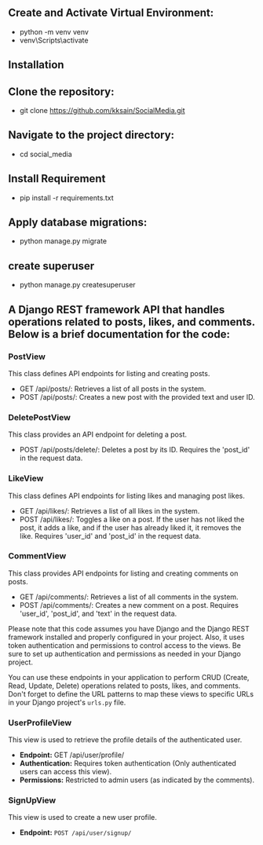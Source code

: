 ## Create and Activate Virtual Environment:
- python -m venv venv
- venv\Scripts\activate

## Installation

## Clone the repository:
- git clone https://github.com/kksain/SocialMedia.git

## Navigate to the project directory:
- cd  social_media

## Install Requirement
- pip install -r requirements.txt

## Apply database migrations:
- python manage.py migrate

## create superuser
- python manage.py createsuperuser 

## A Django REST framework API that handles operations related to posts, likes, and comments. Below is a brief documentation for the code:

### PostView
This class defines API endpoints for listing and creating posts.

- GET /api/posts/: Retrieves a list of all posts in the system.
- POST /api/posts/: Creates a new post with the provided text and user ID.

### DeletePostView
This class provides an API endpoint for deleting a post.

- POST /api/posts/delete/: Deletes a post by its ID. Requires the 'post_id' in the request data.

### LikeView
This class defines API endpoints for listing likes and managing post likes.

- GET /api/likes/: Retrieves a list of all likes in the system.
- POST /api/likes/: Toggles a like on a post. If the user has not liked the post, it adds a like, and if the user has already liked it, it removes the like. Requires 'user_id' and 'post_id' in the request data.

### CommentView
This class provides API endpoints for listing and creating comments on posts.

- GET /api/comments/: Retrieves a list of all comments in the system.
- POST /api/comments/: Creates a new comment on a post. Requires 'user_id', 'post_id', and 'text' in the request data.

Please note that this code assumes you have Django and the Django REST framework installed and properly configured in your project. Also, it uses token authentication and permissions to control access to the views. Be sure to set up authentication and permissions as needed in your Django project.

You can use these endpoints in your application to perform CRUD (Create, Read, Update, Delete) operations related to posts, likes, and comments. Don't forget to define the URL patterns to map these views to specific URLs in your Django project's `urls.py` file.


### UserProfileView
This view is used to retrieve the profile details of the authenticated user.

- **Endpoint:** GET /api/user/profile/
- **Authentication:** Requires token authentication (Only authenticated users can access this view).
- **Permissions:** Restricted to admin users (as indicated by the comments).

### SignUpView
This view is used to create a new user profile.

- **Endpoint:** `POST /api/user/signup/`
